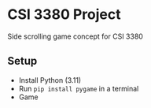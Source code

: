 # CSI 3380 Project

Side scrolling game concept for CSI 3380

## Setup

- Install Python (3.11)
- Run `pip install pygame` in a terminal
- Game